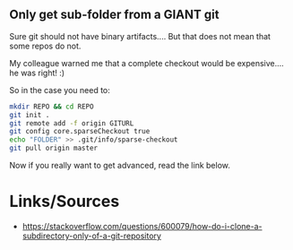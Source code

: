 Only get sub-folder from a GIANT git
------------------------------------

Sure git should not have binary artifacts....
But that does not mean that some repos do not.

My colleague warned me that a complete checkout 
would be expensive.... he was right! :)

So in the case you need to:

```bash
mkdir REPO && cd REPO
git init .
git remote add -f origin GITURL
git config core.sparseCheckout true
echo "FOLDER" >> .git/info/sparse-checkout
git pull origin master
```

Now if you really want to get advanced, read the link below.

Links/Sources
=============
 - https://stackoverflow.com/questions/600079/how-do-i-clone-a-subdirectory-only-of-a-git-repository